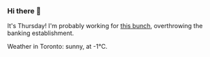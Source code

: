 ### Hi there :wave:

It's Thursday! I'm probably working for [this bunch](https://github.com/kohofinancial), overthrowing the banking establishment.

Weather in Toronto: sunny, at -1°C.
